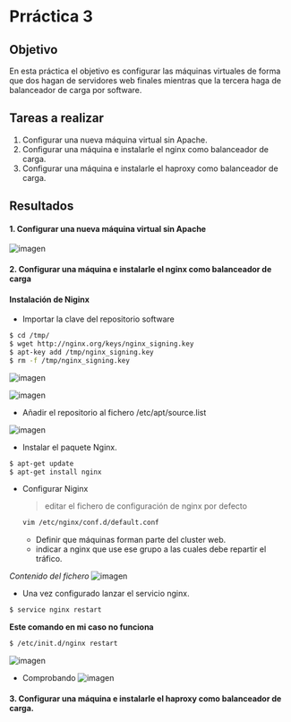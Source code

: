 # Prráctica 3

## Objetivo

En esta práctica el objetivo es configurar las máquinas virtuales de forma que dos
hagan de servidores web finales mientras que la tercera haga de balanceador de
carga por software.

## Tareas a realizar

1. Configurar una nueva máquina virtual sin Apache.
2. Configurar una máquina e instalarle el nginx como balanceador de carga.
3. Configurar una máquina e instalarle el haproxy como balanceador de carga.

## Resultados
#### 1. Configurar una nueva máquina virtual sin Apache

![imagen](https://github.com/marlenelis/SWAP1516/blob/master/images/p3_1.jpg)

#### 2. Configurar una máquina e instalarle el nginx como balanceador de carga
#### Instalación de Niginx
- Importar la clave del repositorio software
```sh
$ cd /tmp/
$ wget http://nginx.org/keys/nginx_signing.key
$ apt-key add /tmp/nginx_signing.key
$ rm -f /tmp/nginx_signing.key
```
![imagen](https://github.com/marlenelis/SWAP1516/blob/master/images/p3_2.jpg)

![imagen](https://github.com/marlenelis/SWAP1516/blob/master/images/p3_3.jpg)

- Añadir el repositorio al fichero /etc/apt/source.list

![imagen](https://github.com/marlenelis/SWAP1516/blob/master/images/p3_4.jpg)

- Instalar el paquete Nginx.

```sh
$ apt-get update
$ apt-get install nginx
```
- Configurar Niginx
   
   > editar el fichero de configuración de nginx por defecto 

     ```sh
	vim /etc/nginx/conf.d/default.conf
     ```
  - Definir que máquinas forman parte del cluster web.
  - indicar a nginx que use ese grupo a las cuales debe repartir el tráfico.

*Contenido del fichero*
![imagen](https://github.com/marlenelis/SWAP1516/blob/master/images/p3_5.jpg)
   
- Una vez configurado lanzar el servicio nginx.
```sh
$ service nginx restart
```
**Este comando en mi caso no funciona**
```sh
$ /etc/init.d/nginx restart
```
![imagen](https://github.com/marlenelis/SWAP1516/blob/master/images/p3_6.jpg)

- Comprobando 
![imagen](https://github.com/marlenelis/SWAP1516/blob/master/images/p3_7.jpg)

#### 3. Configurar una máquina e instalarle el haproxy como balanceador de carga.



